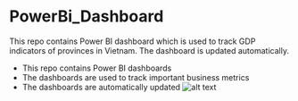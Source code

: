 # PowerBi_Dashboard
This repo contains Power BI dashboard which is used to track GDP indicators of provinces in Vietnam. The dashboard is updated automatically.
* This repo contains Power BI dashboards
* The dashboards are used to track important business metrics
* The dashboards are automatically updated
![alt text]([https://github.com/adam-p/markdown-here/raw/master/src/common/images/icon48.png](https://github.com/DamNT055/PowerBi_Dashboard/blob/main/screenshot.png)https://github.com/DamNT055/PowerBi_Dashboard/blob/main/screenshot.png "ScreenShot 1")
